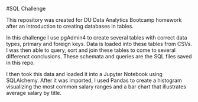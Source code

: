 #SQL Challenge

This repository was created for DU Data Analytics Bootcamp homework after an introduction to creating databases in tables.

In this challenge I use pgAdmin4 to create several tables with correct data types, primary and foreign keys. Data is loaded into these tables from CSVs. I was then able to query, sort and join these tables to come to several differenct conclusions. These schemata and queries are the SQL files saved in this repo. 

I then took this data and loaded it into a Jupyter Notebook using SQLAlchemy. After it was imported, I used Pandas to create a histogram visualizing the most common salary ranges and a bar chart that illustrates average salary by title.
